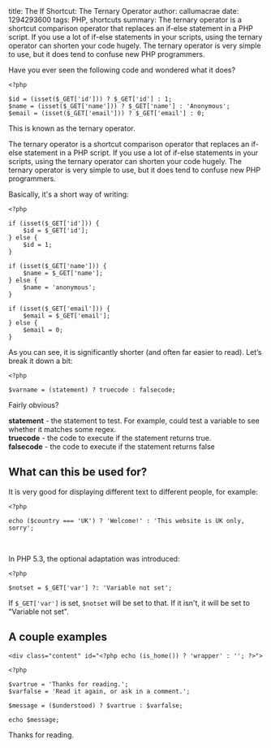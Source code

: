 <info>
title: The If Shortcut: The Ternary Operator
author: callumacrae
date: 1294293600
tags: PHP, shortcuts
summary: The ternary operator is a shortcut comparison operator that replaces an if-else statement in a PHP script. If you use a lot of if-else statements in your scripts, using the ternary operator can shorten your code hugely. The ternary operator is very simple to use, but it does tend to confuse new PHP programmers.
</info>

Have you ever seen the following code and wondered what it does?

	<?php

	$id = (isset($_GET['id'])) ? $_GET['id'] : 1;
	$name = (isset($_GET['name'])) ? $_GET['name'] : 'Anonymous';
	$email = (isset($_GET['email'])) ? $_GET['email'] : 0;

This is known as the ternary operator.

The ternary operator is a shortcut comparison operator that replaces an if-else statement in a PHP script. If you use a lot of if-else statements in your scripts, using the ternary operator can shorten your code hugely. The ternary operator is very simple to use, but it does tend to confuse new PHP programmers.

Basically, it's a short way of writing:

	<?php

	if (isset($_GET['id'])) {
		$id = $_GET['id'];
	} else {
		$id = 1;
	}

	if (isset($_GET['name'])) {
		$name = $_GET['name'];
	} else {
		$name = 'anonymous';
	}

	if (isset($_GET['email'])) {
		$email = $_GET['email'];
	} else {
		$email = 0;
	}


As you can see, it is significantly shorter (and often far easier to read). Let’s break it down a bit:

	<?php

	$varname = (statement) ? truecode : falsecode;

Fairly obvious?

**statement** - the statement to test. For example, could test a variable to see whether it matches some regex.  
**truecode** - the code to execute if the statement returns true.  
**falsecode** - the code to execute if the statement returns false

## What can this be used for?

It is very good for displaying different text to different people, for example:

	<?php
	
	echo ($country === 'UK') ? 'Welcome!' : 'This website is UK only, sorry';

<br>

In PHP 5.3, the optional adaptation was introduced:

	<?php
	
	$notset = $_GET['var'] ?: 'Variable not set';

If `$_GET['var']` is set, `$notset` will be set to that. If it isn't, it will be set to "Variable not set".


## A couple examples

	<div class="content" id="<?php echo (is_home()) ? 'wrapper' : ''; ?>">

	<?php
	
	$vartrue = 'Thanks for reading.';
	$varfalse = 'Read it again, or ask in a comment.';
	
	$message = ($understood) ? $vartrue : $varfalse;
	
	echo $message;

Thanks for reading.
